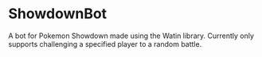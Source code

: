 # ShowdownBot
A bot for Pokemon Showdown made using the Watin library.
Currently only supports challenging a specified player to a random battle. 
